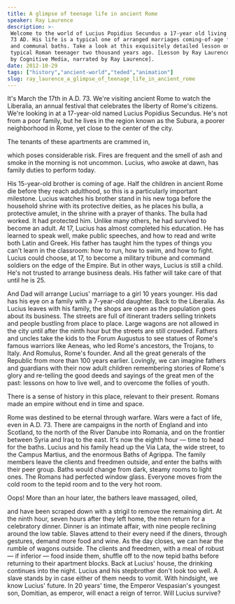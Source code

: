 ```yaml
---
title: A glimpse of teenage life in ancient Rome
speaker: Ray Laurence
description: >-
 Welcome to the world of Lucius Popidius Secundus a 17-year old living in Rome in
 73 AD. His life is a typical one of arranged marriages coming-of-age festivals
 and communal baths. Take a look at this exquisitely detailed lesson on life of a
 typical Roman teenager two thousand years ago. [Lesson by Ray Laurence, directed
 by Cognitive Media, narrated by Ray Laurence].
date: 2012-10-29
tags: ["history","ancient-world","teded","animation"]
slug: ray_laurence_a_glimpse_of_teenage_life_in_ancient_rome
---
```


It's March the 17th in A.D. 73. We're visiting ancient Rome to watch the Liberalia, an
annual festival that celebrates the liberty of Rome's citizens. We're looking in at a
17-year-old named Lucius Popidius Secundus. He's not from a poor family, but he lives in
the region known as the Subura, a poorer neighborhood in Rome, yet close to the center of
the city. 

The tenants of these apartments are crammed in, 

which poses considerable risk. Fires are frequent and the smell of ash and smoke in the
morning is not uncommon. Lucius, who awoke at dawn, has family duties to perform today.

His 15-year-old brother is coming of age. Half the children in ancient Rome die before
they reach adulthood, so this is a particularly important milestone. Lucius watches his
brother stand in his new toga before the household shrine with its protective deities, as
he places his bulla, a protective amulet, in the shrine with a prayer of thanks. The bulla
had worked. It had protected him. Unlike many others, he had survived to become an adult.
At 17, Lucius has almost completed his education. He has learned to speak well, make
public speeches, and how to read and write both Latin and Greek. His father has taught him
the types of things you can't learn in the classroom: how to run, how to swim, and how to
fight. Lucius could choose, at 17, to become a military tribune and command soldiers on
the edge of the Empire. But in other ways, Lucius is still a child. He's not trusted to
arrange business deals. His father will take care of that until he is 25.

And Dad will arrange Lucius' marriage to a girl 10 years younger. His dad has his eye on a
family with a 7-year-old daughter. Back to the Liberalia. As Lucius leaves with his
family, the shops are open as the population goes about its business. The streets are full
of itinerant traders selling trinkets and people bustling from place to place. Large
wagons are not allowed in the city until after the ninth hour but the streets are still
crowded. Fathers and uncles take the kids to the Forum Augustus to see statues of Rome's
famous warriors like Aeneas, who led Rome's ancestors, the Trojans, to Italy. And Romulus,
Rome's founder. And all the great generals of the Republic from more than 100 years
earlier. Lovingly, we can imagine fathers and guardians with their now adult children
remembering stories of Rome's glory and re-telling the good deeds and sayings of the great
men of the past: lessons on how to live well, and to overcome the follies of
youth.

There is a sense of history in this place, relevant to their present. Romans made an
empire without end in time and space. 

Rome was destined to be eternal through warfare. Wars were a fact of life, even in A.D.
73. There are campaigns in the north of England and into Scotland, to the north of the
River Danube into Romania, and on the frontier between Syria and Iraq to the east. It's
now the eighth hour — time to head for the baths. Lucius and his family head up the Via
Lata, the wide street, to the Campus Martius, and the enormous Baths of Agrippa. The
family members leave the clients and freedmen outside, and enter the baths with their peer
group. Baths would change from dark, steamy rooms to light ones. The Romans had perfected
window glass. Everyone moves from the cold room to the tepid room and to the very hot
room. 

Oops! More than an hour later, the bathers leave massaged, oiled, 

and have been scraped down with a strigil to remove the remaining dirt. At the ninth hour,
seven hours after they left home, the men return for a celebratory dinner. Dinner is an
intimate affair, with nine people reclining around the low table. Slaves attend to their
every need if the diners, through gestures, demand more food and wine. As the day closes,
we can hear the rumble of wagons outside. The clients and freedmen, with a meal of robust
— if inferior — food inside them, shuffle off to the now tepid baths before returning to
their apartment blocks. Back at Lucius' house, the drinking continues into the night.
Lucius and his stepbrother don't look too well. A slave stands by in case either of them
needs to vomit. With hindsight, we know Lucius' future. In 20 years' time, the Emperor
Vespasian's youngest son, Domitian, as emperor, will enact a reign of terror. Will Lucius
survive? 

<!--
ad_duration=0
event="TED-Ed"
external_start_time=0
intro_duration=0
is_subtitle_required="False"
is_talk_featured="False"
language="en"
language_swap="False"
native_language="en"
number_of_related_talks=6
number_of_speakers=1
number_of_subtitled_videos=0
number_of_tags=4
number_of_talk_download_languages=25
number_of_talk_more_resources=0
number_of_talk_recommendations=0
number_of_talks_take_actions=0
post_ad_duration=0
published_timestamp="2019-01-11 20:18:28"
recording_date="2012-10-29"
speaker_is_published=0
speaker_name="Ray Laurence"
talk_name="A glimpse of teenage life in ancient Rome"
talks_tags=["history","ancient-world","teded","animation"]
url_photo_talk="https://s3.amazonaws.com/talkstar-photos/uploads/6f7e1634-4c7f-4e5c-a8e1-1e4b6c64a1a5/62_romanteen.jpg"
url_webpage="https://www.ted.com/talks/ray_laurence_a_glimpse_of_teenage_life_in_ancient_rome"
video_type_name="TED-Ed Original"
-->